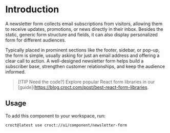 # Introduction

A newsletter form collects email subscriptions from visitors, allowing them to receive updates, promotions, or news
directly in their inbox. Besides the static,  generic form structure and fields, it can also display personalized form
for different audiences.

Typically placed in prominent sections like the footer, sidebar, or pop-up, the form is simple, usually asking for just
an email address and offering a clear call to action. A well-designed newsletter form helps build a subscriber base,
strengthen customer relationships, and keep the audience informed.

> [!TIP Need the code?]
> Explore popular React form libraries in our [guide](https://blog.croct.com/post/best-react-form-libraries.

## Usage

To add this component to your workspace, run:

```js-pm
croct@latest use croct://ui/component/newsletter-form
```
